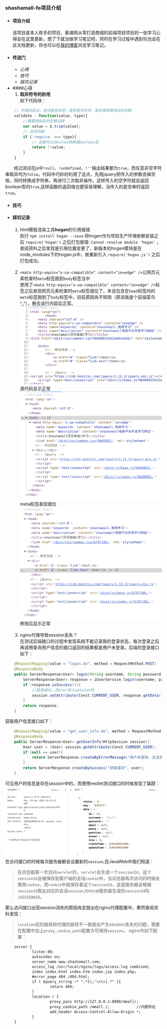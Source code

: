 ### shashamall-fe项目介绍
- #### 项目介绍
  该项目是本人练手的项目，慕课网从零打造商城的前端项目项目的一些学习心得会在这里更新，想了下就当做学习笔记吧，同时在学习过程中遇到坑也会在此文档更新，你也可以在[我的博客](https://www.cnblogs.com/linkzz/ "linkzz的博客")浏览学习笔记。
- #### 传送门
    - *心得*
    - *技巧*
    - *踩坑记录*
- ####心得
    1. **取非符号的妙用**</br>
    如下代码块：
```javascript
    // 字段的验证，支持是否非空、是否是手机号、是否是邮箱地址的判断
    validate : function(value, type){
        //需要把前后的空格去掉
        var value = $.trim(value);
        // 非空判断
        if ('require' === type){
            // 这里可以将value转换成boolean型
            return !!value;
        }
    }
```
&nbsp;&nbsp;&nbsp;&nbsp;&nbsp;&nbsp;&nbsp;经过测试在js中`!null`、`!undefined`、`!''`输出结果都为`true`，而任意非空字符串取非均为`false`。代码中巧妙的利用了这点，先用jquery把传入的参数去掉空格，同时转换成字符串，再进行二次取非操作，这样传入的空字符就会返回boolean型的`true`,这样函数的返回值也更容易理解，当传入的是空串时返回`true`。

- #### 技巧
- #### 踩坑记录
    1. html模板渲染工具**hogan**的引用报错<br/>
    执行 `npm install hogan --save` 将hogen作为项目生产环境依赖安装之后 `require('hogan')` 之后打包报错: `Cannot resolve module 'hogan'` ，查阅资料之后发现是引用位置变更了，新版本的hogen模块是在node_modules下的hogan.js中，故重新引入 `require('hogan.js')` 之后打包成功。<br><br>
    2. `<mata http-equiv="x-ua-compatible" content="ie=edge" />`让网页元素检查时`meta`标签跑到`body`标签当中<br/>
    使用了`<mata http-equiv="x-ua-compatible" content="ie=edge" />`标签之后发现网页元素检查时`meta`标签错位了，本该包含在`head`标签内的`meta`标签跑到了`body`标签中，目前原因尚不知晓（原谅我是个前端菜鸟 ^_^），删去该行内容后正常。<br>
    ![源代码显示正常](screenshot/before1.png "源代码显示正常")<br>
    源代码显示正常<br>
    ![meta标签表现错位](screenshot/before2.png "meta标签表现错位")<br>
    meta标签表现错位<br>
    ![修改后显示正常](screenshot/after.png "修改后显示正常")<br>
    修改后显示正常<br><br>
    3. nginx代理导致session丢失？<br>
        在测试后端接口的过程中发现系统不能记录我的登录状态，每次登录之后再调用查询用户信息的接口返回的结果都是用户未登录。后端的登录接口如下：<br>
```java
    @RequestMapping(value = "login.do", method = RequestMethod.POST)
    @ResponseBody
    public ServerResponse<User> login(String username, String password, HttpSession session){
        ServerResponse<User> response = iUserService.login(username, password);
        if (response.isSuccess()){
            //登录成功，将user存入session中
            session.setAttribute(Const.CURRENT_USER, response.getData());
        }
        return response;
    }
```
获取用户信息接口如下：<br>
```java
    @RequestMapping(value = "get_user_info.do", method = RequestMethod.POST)
    @ResponseBody
    public ServerResponse<User> getUserInfo(HttpSession session){
        User user = (User) session.getAttribute(Const.CURRENT_USER);
        if (null == user){
            return ServerResponse.createByErrorMessage("用户未登陆，无法获取当前用户信息");
        }
        return ServerResponse.createBySuccess("获取成功", user);
    }
```
可见用户的信息是存在session中的，而使用restlet测试接口的时候发现了蹊跷：
![每次都会被设置新的session](screenshot/session.png)
在访问接口的时候每次服务器都会设置新的`session`,在JavaWeb中我们知道：
>在浏览器第一次访问`servlet`时，`servlet`会生成一个`sessionId`，这个`sessionId`会被保存到客户端的会话`cookie`中，当浏览器再次访问的时候会携带`cookie`，而`cookie`中就保存着这个`sessionId`，这是服务器会根据`sessionId`取出对应的会话`session`,tomcat服务器生成的`sessionId`叫`JSESSIONID`。<br>

那么访问接口出现session消失的原因肯定就出在nginx代理配置中，果然查阅资料发现：
>`location`后的路径和代理的路径不一致就会产生session丢失的问题，需要在配置中加上`proxy_cookie_path`配置方可保持`session`。
nginx作如下配置：<br>

```nginx
    server {
            listen 80;
            autoindex on;
            server_name www.shashamall.com;
            access_log /usr/local/nginx/logs/access.log combined;
            index index.html index.htm index.jsp index.php;
            #error_page 404 /404.html;
            if ( $query_string ~* ".*[\;'\<\>].*" ){
                    return 404;
            }
            location / {
                    proxy_pass http://127.0.0.1:8088/mmall/;
                    proxy_cookie_path /mmall /;            //问题所在
                    add_header Access-Control-Allow-Origin *;
            }
    }
```




